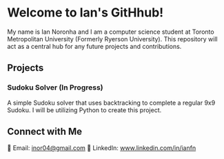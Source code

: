 # Welcome to Ian's GitHhub!

My name is Ian Noronha and I am a computer science student at Toronto Metropolitan University (Formerly Ryerson University).
This repository will act as a central hub for any future projects and contributions.

## Projects

### Sudoku Solver (In Progress)
A simple Sudoku solver that uses backtracking to complete a regular 9x9 Sudoku. I will be utilizing Python to create this project.


## Connect with Me
📧 Email: inor04@gmail.com
💼 LinkedIn: www.linkedin.com/in/ianfn
